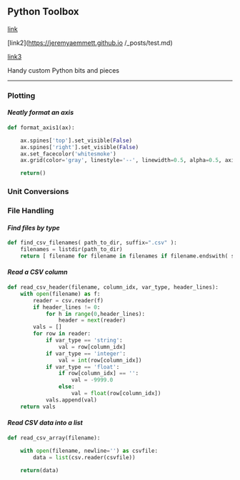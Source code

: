 ## Python Toolbox

[link](https://jeremyaemmett.github.io/2021/03/08/test.html)

[link2](https://jeremyaemmett.github.io
/_posts/test.md)

[link3](https://github.com/jeremyaemmett/jeremyaemmett.github.io/tree/main/_posts/test.md)

Handy custom Python bits and pieces

---

### Plotting

#### _Neatly format an axis_

```python
def format_axis1(ax):

    ax.spines['top'].set_visible(False)
    ax.spines['right'].set_visible(False)
    ax.set_facecolor('whitesmoke')
    ax.grid(color='gray', linestyle='--', linewidth=0.5, alpha=0.5, axis='y')

    return()
```

### Unit Conversions

### File Handling

#### _Find files by type_

```python
def find_csv_filenames( path_to_dir, suffix=".csv" ):
    filenames = listdir(path_to_dir)
    return [ filename for filename in filenames if filename.endswith( suffix ) ]
```

#### _Read a CSV column_

```python
def read_csv_header(filename, column_idx, var_type, header_lines):
    with open(filename) as f:
        reader = csv.reader(f)
        if header_lines != 0:
            for h in range(0,header_lines):
                header = next(reader)
        vals = []
        for row in reader:
            if var_type == 'string':
                val = row[column_idx]
            if var_type == 'integer':
                val = int(row[column_idx])
            if var_type == 'float':
                if row[column_idx] == '':
                    val = -9999.0
                else:
                    val = float(row[column_idx])
            vals.append(val)
    return vals
```

#### _Read CSV data into a list_

```python
def read_csv_array(filename):

    with open(filename, newline='') as csvfile:
        data = list(csv.reader(csvfile))

    return(data)
```



